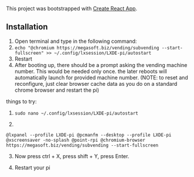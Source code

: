 This project was bootstrapped with [Create React App](https://github.com/facebook/create-react-app).


## Installation
1. Open terminal and type in the following command:
2. `echo "@chromium https://megasoft.biz/vending/subvending --start-fullscreen" >> ~/.config/lxsession/LXDE-pi/autostart`
3. Restart
4. After booting up, there should be a prompt asking the vending machine number. This would be needed only once. the later reboots will automatically launch for provided machine number. (NOTE: to reset and reconfigure, just clear browser cache data as you do on a standard chrome browser and restart the pi)


things to try:
1. `sudo nano ~/.config/lxsession/LXDE-pi/autostart`

2. 
`@lxpanel --profile LXDE-pi
@pcmanfm --desktop --profile LXDE-pi
@xscreensaver -no-splash
@point-rpi
@chromium-browser https://megasoft.biz/vending/subvending --start-fullscreen`

3. Now press ctrl + X, press shift + Y, press Enter.

4. Restart your pi
